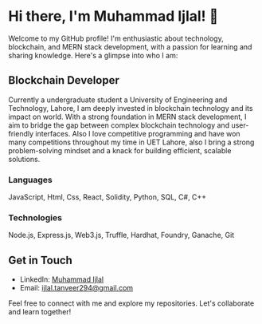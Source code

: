 # Hi there, I'm Muhammad Ijlal! 👋

Welcome to my GitHub profile! I'm enthusiastic about technology, blockchain, and MERN stack development, with a passion for learning and sharing knowledge. Here's a glimpse into who I am:

## Blockchain Developer

Currently a undergraduate student a University of Engineering and Technology, Lahore, I am deeply invested in blockchain technology and its impact on world. With a strong foundation in MERN stack development, I aim to bridge the gap between complex blockchain technology and user-friendly interfaces. Also I love competitive programming and have won many competitions throughout my time in UET Lahore, also  I bring a strong problem-solving mindset and a knack for building efficient, scalable solutions. 



### Languages
 JavaScript, Html, Css, React, Solidity, Python, SQL, C#, C++

### Technologies
Node.js, Express.js, Web3.js, Truffle, Hardhat, Foundry, Ganache, Git

## Get in Touch

- LinkedIn: [Muhammad Ijlal](https://www.linkedin.com/in/ijlal-tanveer-572213269/)
- Email: [ijlal.tanveer294@gmail.com](mailto:ijlal.tanveer294@gmail.com)

Feel free to connect with me and explore my repositories. Let's collaborate and learn together!
